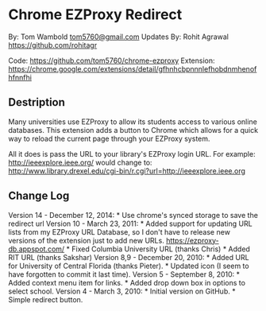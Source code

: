 Chrome EZProxy Redirect
=======================

By: Tom Wambold <tom5760@gmail.com>
Updates By: Rohit Agrawal <https://github.com/rohitagr>

Code: https://github.com/tom5760/chrome-ezproxy
Extension: https://chrome.google.com/extensions/detail/gfhnhcbpnnnlefhobdnmhenofhfnnfhi

Destription
-----------

Many universities use EZProxy to allow its students access to various online
databases.  This extension adds a button to Chrome which allows for a quick way
to reload the current page through your EZProxy system.

All it does is pass the URL to your library's EZProxy login URL.  For example:
    http://ieeexplore.ieee.org/
would change to:
    http://www.library.drexel.edu/cgi-bin/r.cgi?url=http://ieeexplore.ieee.org

Change Log
----------

Version 14 - December 12, 2014:
    * Use chrome's synced storage to save the redirect url
Version 10 - March 23, 2011:
    * Added support for updating URL lists from my EZProxy URL Database, so
      I don't have to release new versions of the extension just to add new
      URLs. https://ezproxy-db.appspot.com/
    * Fixed Columbia University URL (thanks Chris)
    * Added RIT URL (thanks Sakshar)
Version 8,9 - December 20, 2010:
    * Added URL for University of Central Florida (thanks Pieter).
    * Updated icon (I seem to have forgotten to commit it last time).
Version 5 - September 8, 2010:
    * Added context menu item for links.
    * Added drop down box in options to select school.
Version 4 - March 3, 2010:
    * Initial version on GitHub.
    * Simple redirect button.
